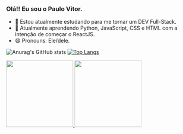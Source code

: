 ### Olá!! Eu sou o Paulo Vitor.

- 🔭 Estou atualmente estudando para me tornar um DEV Full-Stack.
- 🌱 Atualmente aprendendo Python, JavaScript, CSS e HTML com a intenção de começar o ReactJS.
- 😄 Pronouns: Ele/dele.

![Anurag's GitHub stats](https://github-readme-stats.vercel.app/api?username=PauloVitorr&show_icons=true&theme=radical)
[![Top Langs](https://github-readme-stats.vercel.app/api/top-langs/?username=PauloVitorr)](https://github.com/anuraghazra/github-readme-stats)

<div>
  <a href="https://github.com/PauloVitorr">
  <img height ="180em" src=(https://github-readme-stats.vercel.app/api?username=PauloVitorr&show_icons=true&theme=radical)"/>
  <img height ="180em" src="[![Top Langs](https://github-readme-stats.vercel.app/api/top-langs/?username=anuraghazra&layout=compact)](https://github.com/anuraghazra/github-readme-stats)
"/>

</div>
  
